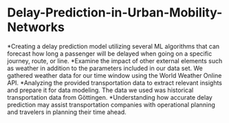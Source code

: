 # Delay-Prediction-in-Urban-Mobility-Networks

*Creating a delay prediction model utilizing several ML algorithms that can forecast how long a passenger will be delayed when going on a specific journey, route, or line.
*Examine the impact of other external elements such as weather in addition to the parameters included in our data set. We gathered weather data for our time window using the World Weather Online API.
*Analyzing the provided transportation data to extract relevant insights and prepare it for data modeling. The data we used was historical transportation data from Göttingen.
*Understanding how accurate delay prediction may assist transportation companies with operational planning and travelers in planning their time ahead.
